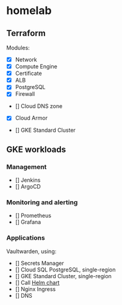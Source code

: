 # homelab

## Terraform

Modules:

- [x] Network
- [x] Compute Engine
- [x] Certificate
- [x] ALB
- [x] PostgreSQL
- [x] Firewall
- [] Cloud DNS zone
- [x] Cloud Armor
- [] GKE Standard Cluster

## GKE workloads

### Management

- [] Jenkins
- [] ArgoCD

### Monitoring and alerting

- [] Prometheus
- [] Grafana

### Applications

Vaultwarden, using:

- [] Secrets Manager
- [] Cloud SQL PostgreSQL, single-region
- [] GKE Standard Cluster, single-region
- [] Call [Helm chart](https://github.com/guerzon/vaultwarden)
- [] Nginx Ingress
- [] DNS
